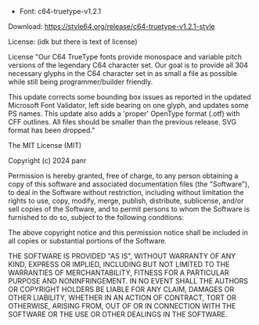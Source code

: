 *   Font: c64-truetype-v1.2.1 

Download: https://style64.org/release/c64-truetype-v1.2.1-style

License: (idk but there is text of license)

License "Our C64 TrueType fonts provide monospace and variable pitch versions of the legendary C64 character set. Our goal is to provide all 304 necessary glyphs in the C64 character set in as small a file as possible while still being programmer/builder friendly.

This update corrects some bounding box issues as reported in the updated Microsoft Font Validator, left side bearing on one glyph, and updates some PS names. This update also adds a 'proper' OpenType format (.otf) with CFF outlines. All files should be smaller than the previous release. SVG format has been dropped."

The MIT License (MIT)

Copyright (c) 2024 panr

Permission is hereby granted, free of charge, to any person obtaining a copy of
this software and associated documentation files (the "Software"), to deal in
the Software without restriction, including without limitation the rights to
use, copy, modify, merge, publish, distribute, sublicense, and/or sell copies of
the Software, and to permit persons to whom the Software is furnished to do so,
subject to the following conditions:

The above copyright notice and this permission notice shall be included in all
copies or substantial portions of the Software.

THE SOFTWARE IS PROVIDED "AS IS", WITHOUT WARRANTY OF ANY KIND, EXPRESS OR
IMPLIED, INCLUDING BUT NOT LIMITED TO THE WARRANTIES OF MERCHANTABILITY, FITNESS
FOR A PARTICULAR PURPOSE AND NONINFRINGEMENT. IN NO EVENT SHALL THE AUTHORS OR
COPYRIGHT HOLDERS BE LIABLE FOR ANY CLAIM, DAMAGES OR OTHER LIABILITY, WHETHER
IN AN ACTION OF CONTRACT, TORT OR OTHERWISE, ARISING FROM, OUT OF OR IN
CONNECTION WITH THE SOFTWARE OR THE USE OR OTHER DEALINGS IN THE SOFTWARE.
